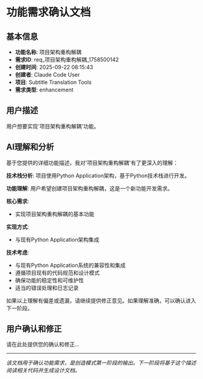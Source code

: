 # 功能需求确认文档

## 基本信息
- **功能名称**: 项目架构重构解耦
- **需求ID**: req_项目架构重构解耦_1758500142
- **创建时间**: 2025-09-22 08:15:43
- **创建者**: Claude Code User
- **项目**: Subtitle Translation Tools
- **需求类型**: enhancement

## 用户描述
用户想要实现'项目架构重构解耦'功能。

## AI理解和分析
基于您提供的详细功能描述，我对'项目架构重构解耦'有了更深入的理解：

**技术栈分析**: 项目使用Python Application架构，基于Python技术栈进行开发。

**功能理解**: 用户希望创建项目架构重构解耦，这是一个新功能开发需求。

**核心需求**: 
- 实现项目架构重构解耦的基本功能

**实现方式**: 
- 与现有Python Application架构集成

**技术考虑**: 
- 与现有Python Application系统的兼容性和集成
- 遵循项目现有的代码规范和设计模式
- 确保功能的稳定性和可维护性
- 适当的错误处理和日志记录

如果以上理解有偏差或遗漏，请继续提供修正意见。如果理解准确，可以确认进入下一阶段。

## 用户确认和修正
请在此处提供您的确认和修正...

---
*该文档用于确认功能需求，是创造模式第一阶段的输出。下一阶段将基于这个描述阅读相关代码并生成设计文档。*
